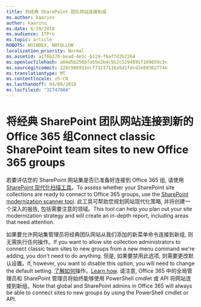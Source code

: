 ```yaml
---
title: 将经典 SharePoint 团队网站连接到组
ms.author: kaarins
author: kaarins
ms.date: 6/29/2018
ms.audience: ITPro
ms.topic: article
ROBOTS: NOINDEX, NOFOLLOW
localization_priority: Normal
ms.assetid: a1f6b170-bead-4e1c-b119-f6affd2b2264
ms.openlocfilehash: a04d56256bfa55e2b4c912c5294891f109059c3c
ms.sourcegitcommit: 228c986911ecf73217116a5d1fdcd2e89362774e
ms.translationtype: MT
ms.contentlocale: zh-CN
ms.lasthandoff: 04/09/2019
ms.locfileid: "31747804"
---
```

# <a name="connect-classic-sharepoint-team-sites-to-new-office-365-groups"></a><span data-ttu-id="a6120-102">将经典 SharePoint 团队网站连接到新的 Office 365 组</span><span class="sxs-lookup"><span data-stu-id="a6120-102">Connect classic SharePoint team sites to new Office 365 groups</span></span>

<span data-ttu-id="a6120-103">若要评估您的 SharePoint 网站集是否已准备好连接到 Office 365 组, 请使用[SharePoint 现代化扫描工具](https://go.microsoft.com/fwlink/?linkid=873066)。</span><span class="sxs-lookup"><span data-stu-id="a6120-103">To assess whether your SharePoint site collections are ready to connect to Office 365 groups, use the [SharePoint modernization scanner tool](https://go.microsoft.com/fwlink/?linkid=873066).</span></span> <span data-ttu-id="a6120-104">此工具可帮助您规划网站现代化策略, 并将创建一个深入的报告, 包括需要注意的领域。</span><span class="sxs-lookup"><span data-stu-id="a6120-104">This tool can help you plan out your site modernization strategy and will create an in-depth report, including areas that need attention.</span></span>
  
<span data-ttu-id="a6120-105">如果要允许网站集管理员将经典团队网站从我们添加的新菜单命令连接到新组, 则无需执行任何操作。</span><span class="sxs-lookup"><span data-stu-id="a6120-105">If you want to allow site collection administrators to connect classic team sites to new groups from a new menu command we're adding, you don't need to do anything.</span></span> <span data-ttu-id="a6120-106">但是, 如果要禁用此选项, 则需要更改默认设置。</span><span class="sxs-lookup"><span data-stu-id="a6120-106">If, however, you want to disable this option, you will need to change the default setting.</span></span> <span data-ttu-id="a6120-107">[了解如何](https://go.microsoft.com/fwlink/?linkid=2004316)操作。</span><span class="sxs-lookup"><span data-stu-id="a6120-107">[Learn how](https://go.microsoft.com/fwlink/?linkid=2004316).</span></span> <span data-ttu-id="a6120-108">请注意, Office 365 中的全局管理员和 SharePoint 管理员将始终能够使用 PowerShell cmdlet 或 API 将网站连接到新组。</span><span class="sxs-lookup"><span data-stu-id="a6120-108">Note that global and SharePoint admins in Office 365 will always be able to connect sites to new groups by using the PowerShell cmdlet or API.</span></span>
  

